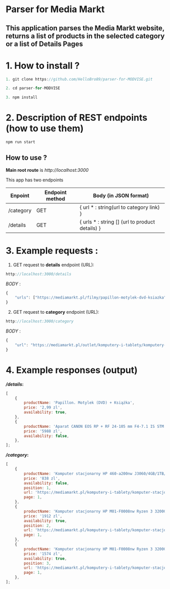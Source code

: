 # Parser for Media Markt

## This application parses the Media Markt website, returns a list of products in the selected category or a list of Details Pages

# 1. How to install ?

```javascript
1. git clone https://github.com/HelloBro89/parser-for-MODVISE.git
```

```javascript
2. cd parser-for-MODVISE
```

```javascript
3. npm install
```

# 2. Description of REST endpoints (how to use them)

```javascript
npm run start
```

## How to use ?

**Main root route** is _http://localhost:3000_

This app has two endpoints

| Enpoint   | Еndpoint method | Body (in JSON format)                            |
| --------- | --------------- | ------------------------------------------------ |
| /category | GET             | { url \* : string(url to category link) }        |
| /details  | GET             | { urls \* : string [] (url to product details) } |

# 3. Example requests :

1. GET request to **details** endpoint (URL):

```javascript
http://localhost:3000/details
```

_BODY_ :

```javascript
{
    "urls": ["https://mediamarkt.pl/filmy/papillon-motylek-dvd-ksiazka", "https://mediamarkt.pl/foto-i-kamery/aparat-canon-eos-rp-rf-24-105-mm-f4-7-1-is-stm-czarny"]
}
```

2.  GET request to **category** endpoint (URL):

```javascript
http://localhost:3000/category
```

_BODY_ :

```javascript
{
    "url": "https://mediamarkt.pl/outlet/komputery-i-tablety/komputery-stacjonarne"
}
```

# 4. Example responses (output)

**_/details_:**

```javascript
[
    {
        productName: 'Papillon. Motylek (DVD) + Książka',
        price: '2,99 zl',
        availability: true,
    },
    {
        productName: 'Aparat CANON EOS RP + RF 24-105 mm F4-7.1 IS STM Czarny',
        price: '5988 zl',
        availability: false,
    },
];
```

**_/category_:**

```javascript
[
    {
        productName: 'Komputer stacjonarny HP 460-a200nw J3060/4GB/1TB/Win10H',
        price: '838 zl',
        availability: false,
        position: 1,
        url: 'https://mediamarkt.pl/komputery-i-tablety/komputer-stacjonarny-hp-460-a200nw-j3060-4gb-1tb-win10h-65',
        page: 1,
    },
    {
        productName: 'Komputer stacjonarny HP M01-F0008nw Ryzen 3 3200G/8GB/256GB SSD/INT/Win10H',
        price: '1912 zl',
        availability: true,
        position: 2,
        url: 'https://mediamarkt.pl/komputery-i-tablety/komputer-stacjonarny-hp-m01-f0008nw-ryzen-3-3200g-8gb-256gb-ssd-int-win10h-62',
        page: 1,
    },
    {
        productName: 'Komputer stacjonarny HP M01-F0008nw Ryzen 3 3200G/8GB/256GB SSD/INT/Win10H',
        price: '1574 zl',
        availability: true,
        position: 3,
        url: 'https://mediamarkt.pl/komputery-i-tablety/komputer-stacjonarny-hp-m01-f0008nw-ryzen-3-3200g-8gb-256gb-ssd-int-win10h-64',
        page: 1,
    },
];
```
